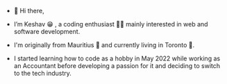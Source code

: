 - 👋 Hi there,
-  I’m Keshav 😁 , a coding enthusiast 🧑‍💻  mainly interested in web and software development.
  
-  I'm originally from Mauritius 🦤 and currently living in Toronto 🍁.

-  I started learning how to code as a hobby in May 2022 while working as an Accountant before developing a passion for it and deciding to switch to the tech industry.


  
  


<!---
keshav1207/keshav1207 is a ✨ special ✨ repository because its `README.md` (this file) appears on your GitHub profile.
You can click the Preview link to take a look at your changes.
--->
